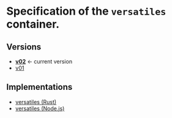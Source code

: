 # Specification of the `versatiles` container.

## Versions

- [**v02**](v02/readme.md) <- current version
- [v01](v01/readme.md)

## Implementations

- [versatiles (Rust)](https://github.com/versatiles-org/versatiles-rs)
- [versatiles (Node.js)](https://github.com/versatiles-org/node-versatiles)

